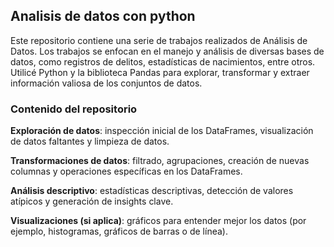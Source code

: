 ## Analisis de datos con python
Este repositorio contiene una serie de trabajos realizados de Análisis de Datos. Los trabajos se enfocan en el manejo y análisis de diversas bases de datos, como registros de delitos, estadísticas de nacimientos, entre otros. Utilicé Python y la biblioteca Pandas para explorar, transformar y extraer información valiosa de los conjuntos de datos.

### Contenido del repositorio
**Exploración de datos**: inspección inicial de los DataFrames, visualización de datos faltantes y limpieza de datos.

**Transformaciones de datos**: filtrado, agrupaciones, creación de nuevas columnas y operaciones específicas en los DataFrames.

**Análisis descriptivo**: estadísticas descriptivas, detección de valores atípicos y generación de insights clave.

**Visualizaciones (si aplica)**: gráficos para entender mejor los datos (por ejemplo, histogramas, gráficos de barras o de línea).
